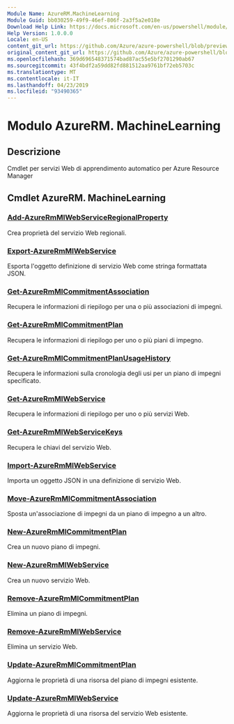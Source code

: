 ```yaml
---
Module Name: AzureRM.MachineLearning
Module Guid: bb030259-49f9-46ef-806f-2a3f5a2e018e
Download Help Link: https://docs.microsoft.com/en-us/powershell/module/azurerm.machinelearning
Help Version: 1.0.0.0
Locale: en-US
content_git_url: https://github.com/Azure/azure-powershell/blob/preview/src/ResourceManager/MachineLearning/Commands.MachineLearning/help/AzureRM.MachineLearning.md
original_content_git_url: https://github.com/Azure/azure-powershell/blob/preview/src/ResourceManager/MachineLearning/Commands.MachineLearning/help/AzureRM.MachineLearning.md
ms.openlocfilehash: 369d696548371574bad87ac55e5bf2701290ab67
ms.sourcegitcommit: 43f4bdf2a59dd82fd881512aa9761bf72eb5703c
ms.translationtype: MT
ms.contentlocale: it-IT
ms.lasthandoff: 04/23/2019
ms.locfileid: "93490365"
---
```

# Modulo AzureRM. MachineLearning
## Descrizione
Cmdlet per servizi Web di apprendimento automatico per Azure Resource Manager

## Cmdlet AzureRM. MachineLearning
### [Add-AzureRmMlWebServiceRegionalProperty](Add-AzureRmMlWebServiceRegionalProperty.md)
Crea proprietà del servizio Web regionali.

### [Export-AzureRmMlWebService](Export-AzureRmMlWebService.md)
Esporta l'oggetto definizione di servizio Web come stringa formattata JSON.

### [Get-AzureRmMlCommitmentAssociation](Get-AzureRmMlCommitmentAssociation.md)
Recupera le informazioni di riepilogo per una o più associazioni di impegni.

### [Get-AzureRmMlCommitmentPlan](Get-AzureRmMlCommitmentPlan.md)
Recupera le informazioni di riepilogo per uno o più piani di impegno.

### [Get-AzureRmMlCommitmentPlanUsageHistory](Get-AzureRmMlCommitmentPlanUsageHistory.md)
Recupera le informazioni sulla cronologia degli usi per un piano di impegni specificato.

### [Get-AzureRmMlWebService](Get-AzureRmMlWebService.md)
Recupera le informazioni di riepilogo per uno o più servizi Web.

### [Get-AzureRmMlWebServiceKeys](Get-AzureRmMlWebServiceKeys.md)
Recupera le chiavi del servizio Web.

### [Import-AzureRmMlWebService](Import-AzureRmMlWebService.md)
Importa un oggetto JSON in una definizione di servizio Web.

### [Move-AzureRmMlCommitmentAssociation](Move-AzureRmMlCommitmentAssociation.md)
Sposta un'associazione di impegni da un piano di impegno a un altro.

### [New-AzureRmMlCommitmentPlan](New-AzureRmMlCommitmentPlan.md)
Crea un nuovo piano di impegni.

### [New-AzureRmMlWebService](New-AzureRmMlWebService.md)
Crea un nuovo servizio Web.

### [Remove-AzureRmMlCommitmentPlan](Remove-AzureRmMlCommitmentPlan.md)
Elimina un piano di impegni.

### [Remove-AzureRmMlWebService](Remove-AzureRmMlWebService.md)
Elimina un servizio Web.

### [Update-AzureRmMlCommitmentPlan](Update-AzureRmMlCommitmentPlan.md)
Aggiorna le proprietà di una risorsa del piano di impegni esistente.

### [Update-AzureRmMlWebService](Update-AzureRmMlWebService.md)
Aggiorna le proprietà di una risorsa del servizio Web esistente.

